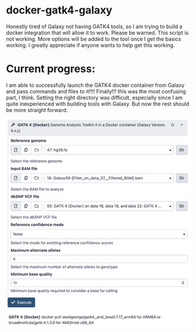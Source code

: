 # docker-gatk4-galaxy
Honestly tired of Galaxy not having GATK4 tools, so I am trying to build a docker integration that will allow it to work. 
Please be warned. This script is not working. More options will be added to the tool once I get the basics working.  I greatly appreciate if anyone wants to help get this working. 

# Current progress: 
I am able to successfully launch the GATK4 docker container from Galaxy and pass commands and files to it!!!! Finally!!! this was the most confusing part, I think. Setting the right directory was difficult, especially since I am quite inexperienced with building tools with Galaxy. But now the rest should be more straight forward.

![alt text](https://github.com/antomicblitz/docker-gatk4-galaxy/blob/main/Screenshot%202023-04-23%20at%2008.34.22.png?raw=true)
